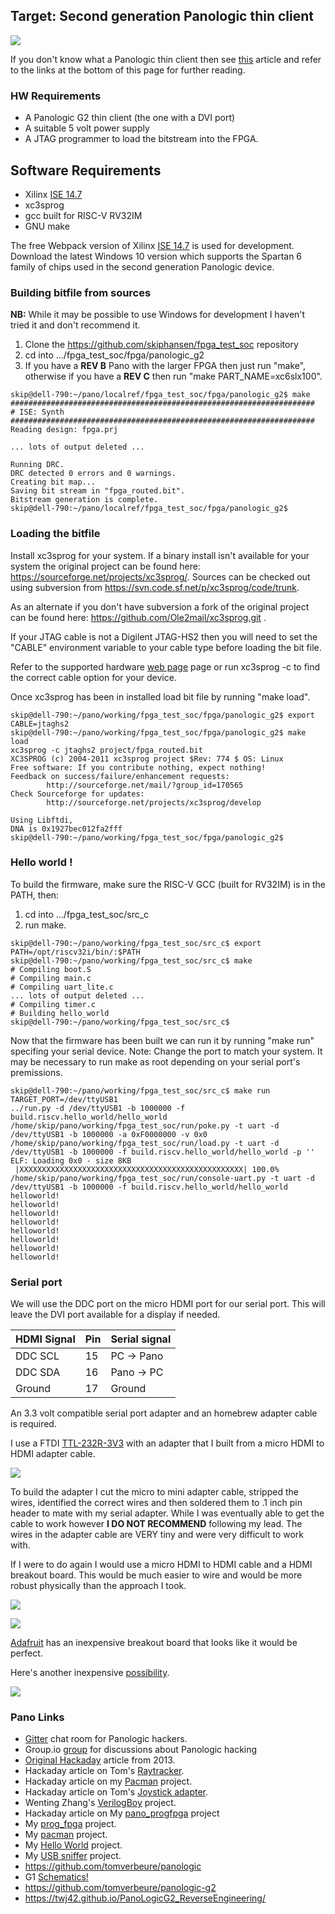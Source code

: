 ## Target: Second generation Panologic thin client

![](./assets/pano.png) 

If you don't know what a Panologic thin client then see [this](https://hackaday.com/2013/01/11/ask-hackaday-we-might-have-some-fpgas-to-hack/) 
article and refer to the links at the bottom of this page for further reading.

### HW Requirements

* A Panologic G2 thin client (the one with a DVI port)
* A suitable 5 volt power supply
* A JTAG programmer to load the bitstream into the FPGA.

## Software Requirements

* Xilinx [ISE 14.7](https://www.xilinx.com/support/download/index.html/content/xilinx/en/downloadNav/vivado-design-tools/archive-ise.html)
* xc3sprog
* gcc built for RISC-V RV32IM
* GNU make

The free Webpack version of Xilinx [ISE 14.7](https://www.xilinx.com/support/download/index.html/content/xilinx/en/downloadNav/vivado-design-tools/archive-ise.html) is used for development.
Download the latest Windows 10 version which supports the Spartan 6 family of 
chips used in the second generation Panologic device.

### Building bitfile from sources

**NB:** While it may be possible to use Windows for development I haven't 
tried it and don't recommend it.

1. Clone the https://github.com/skiphansen/fpga_test_soc repository
2. cd into .../fpga_test_soc/fpga/panologic_g2
3. If you have a **REV B** Pano with the larger FPGA then just run "make", 
   otherwise if you have a **REV C** then run "make PART_NAME=xc6slx100".

```
skip@dell-790:~/pano/localref/fpga_test_soc/fpga/panologic_g2$ make
####################################################################
# ISE: Synth
####################################################################
Reading design: fpga.prj

... lots of output deleted ...

Running DRC.
DRC detected 0 errors and 0 warnings.
Creating bit map...
Saving bit stream in "fpga_routed.bit".
Bitstream generation is complete.
skip@dell-790:~/pano/localref/fpga_test_soc/fpga/panologic_g2$ 
```

### Loading the bitfile

Install xc3sprog for your system.  If a binary install isn't available for your
system the original project can be found here: https://sourceforge.net/projects/xc3sprog/.
Sources can be checked out using subversion from https://svn.code.sf.net/p/xc3sprog/code/trunk.

As an alternate if you don't have subversion a fork of the original project
can be found here: https://github.com/Ole2mail/xc3sprog.git .

If your JTAG cable is not a Digilent JTAG-HS2 then you will need to set the
"CABLE" environment variable to your cable type before loading the bit file.

Refer to the supported hardware [web page](http://xc3sprog.sourceforge.net/hardware.php) page or run  xc3sprog -c 
to find the correct cable option for your device.

Once xc3sprog has been in installed load bit file by running "make load".

```
skip@dell-790:~/pano/working/fpga_test_soc/fpga/panologic_g2$ export CABLE=jtaghs2
skip@dell-790:~/pano/working/fpga_test_soc/fpga/panologic_g2$ make load
xc3sprog -c jtaghs2 project/fpga_routed.bit
XC3SPROG (c) 2004-2011 xc3sprog project $Rev: 774 $ OS: Linux
Free software: If you contribute nothing, expect nothing!
Feedback on success/failure/enhancement requests:
        http://sourceforge.net/mail/?group_id=170565
Check Sourceforge for updates:
        http://sourceforge.net/projects/xc3sprog/develop

Using Libftdi,
DNA is 0x1927bec012fa2fff
skip@dell-790:~/pano/working/fpga_test_soc/fpga/panologic_g2$
```

### Hello world !

To build the firmware, make sure the RISC-V GCC (built for RV32IM) is in the 
PATH, then:

1. cd into .../fpga_test_soc/src_c
2. run make.

```
skip@dell-790:~/pano/working/fpga_test_soc/src_c$ export PATH=/opt/riscv32i/bin/:$PATH
skip@dell-790:~/pano/working/fpga_test_soc/src_c$ make
# Compiling boot.S
# Compiling main.c
# Compiling uart_lite.c
... lots of output deleted ...
# Compiling timer.c
# Building hello_world
skip@dell-790:~/pano/working/fpga_test_soc/src_c$
```

Now that the firmware has been built we can run it by running "make run" 
specifing your serial device.  Note: Change the port to match your system.
It may be necessary to run make as root depending on your serial port's 
premissions.

```
skip@dell-790:~/pano/working/fpga_test_soc/src_c$ make run TARGET_PORT=/dev/ttyUSB1
../run.py -d /dev/ttyUSB1 -b 1000000 -f  build.riscv.hello_world/hello_world
/home/skip/pano/working/fpga_test_soc/run/poke.py -t uart -d /dev/ttyUSB1 -b 1000000 -a 0xF0000000 -v 0x0
/home/skip/pano/working/fpga_test_soc/run/load.py -t uart -d /dev/ttyUSB1 -b 1000000 -f build.riscv.hello_world/hello_world -p ''
ELF: Loading 0x0 - size 8KB
 |XXXXXXXXXXXXXXXXXXXXXXXXXXXXXXXXXXXXXXXXXXXXXXXXXX| 100.0%
/home/skip/pano/working/fpga_test_soc/run/console-uart.py -t uart -d /dev/ttyUSB1 -b 1000000 -f build.riscv.hello_world/hello_world
helloworld!
helloworld!
helloworld!
helloworld!
helloworld!
helloworld!
helloworld!
helloworld!
```


### Serial port 

We will use the DDC port on the micro HDMI port for our serial port.  This
will leave the DVI port available for a display if needed. 

| HDMI Signal | Pin   | Serial signal |
| ----------- | ----- | ------------- |
| DDC SCL     |  15   |   PC -> Pano  |
| DDC SDA     |  16   |   Pano -> PC  |
| Ground      |  17   |   Ground      |

An 3.3 volt compatible serial port adapter and an homebrew adapter cable is 
required.  

I use a FTDI [TTL-232R-3V3](https://www.digikey.com/product-detail/en/ftdi-future-technology-devices-international-ltd/TTL-232R-3V3/768-1015-ND/1836393)
with an adapter that I built from a micro HDMI to HDMI adapter cable.

![](./assets/micro_hdmi_adapter.png) 

To build the adapter I cut the micro to mini adapter cable, stripped the wires, 
identified the correct wires and then soldered them to .1 inch pin header to
mate with my serial adapter.  While I was eventually able to get the cable to 
work however **I DO NOT RECOMMEND** following my lead.  The wires in the 
adapter cable are VERY tiny and were very difficult to work with.

If I were to do again I would use a micro HDMI to HDMI cable and a HDMI breakout 
board.  This would be much easier to wire and would be more robust physically 
than the approach I took.

![](./assets/micro_hdmi_cable.png) 

![](./assets/hdmi_adapter.png) 

[Adafruit](https://www.adafruit.com/product/3121) has an inexpensive breakout 
board that looks like it would be perfect.

Here's another inexpensive [possibility](https://www.ebay.com/itm/Micro-Mini-HDMI-Male-Connector-Plug-Breakout-Board-19P-Solder-Pad-Pack-of-2/303360754286).

![](./assets/micro_hdmi_plug.png) 


### Pano Links

- [Gitter](https://gitter.im/panologic/community) chat room for Panologic hackers.
- Group.io [group](https://groups.io/g/panohackers/topics) for discussions about Panologic hacking 
- [Original Hackaday](https://hackaday.com/2013/01/11/ask-hackaday-we-might-have-some-fpgas-to-hack/) article from 2013.  
- Hackaday article on Tom's [Raytracker](https://hackaday.com/2018/12/07/racing-the-beam-on-a-thin-client-in-fpgas/).  
- Hackaday article on my [Pacman](https://hackaday.com/2019/01/11/pac-man-fever-comes-to-the-pano-logic-fpga/) project.  
- Hackaday article on Tom's [Joystick adapter](https://hackaday.com/2019/02/11/two-joysticks-talk-to-fpga-arcade-game-over-a-vga-cable/).  
- Wenting Zhang's [VerilogBoy](https://github.com/zephray/VerilogBoy) project.
- Hackaday article on My [pano_progfpga](https://hackaday.com/2019/04/19/pano-logic-fgpa-hacking-just-got-easier/) project
- My [prog_fpga](https://github.com/skiphansen/pano_progfpga) project.
- My [pacman](https://github.com/skiphansen/pano_man) project.
- My [Hello World](https://github.com/skiphansen/pano_hello_g1) project.
- My [USB sniffer](https://github.com/skiphansen/usb_sniffer/blob/master/fpga/panologic_g2/README.md) project.
- https://github.com/tomverbeure/panologic
- G1 [Schematics!](https://github.com/twj42/PanoLogicG2_ReverseEngineering/blob/master/files/G1_Schematics.zip)
- https://github.com/tomverbeure/panologic-g2
- https://twj42.github.io/PanoLogicG2_ReverseEngineering/

